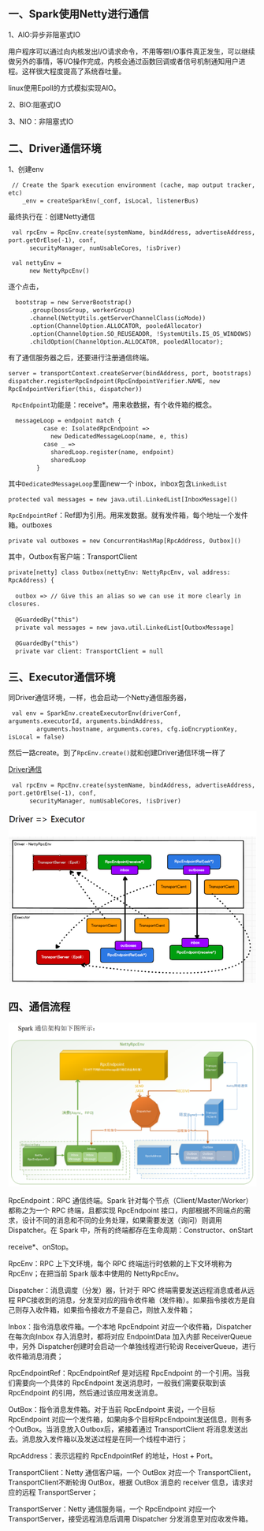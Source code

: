 ## 一、Spark使用Netty进行通信

1、AIO:异步非阻塞式IO

用户程序可以通过向内核发出I/O请求命令，不用等带I/O事件真正发生，可以继续做另外的事情，等I/O操作完成，内核会通过函数回调或者信号机制通知用户进程。这样很大程度提高了系统吞吐量。

linux使用Epoll的方式模拟实现AIO。

2、BIO:阻塞式IO

3、NIO：非阻塞式IO

## 二、Driver通信环境

1、创建env

```
 // Create the Spark execution environment (cache, map output tracker, etc)
    _env = createSparkEnv(_conf, isLocal, listenerBus)
```

最终执行在：<span name = "233">创建Netty通信</span>

```
 val rpcEnv = RpcEnv.create(systemName, bindAddress, advertiseAddress, port.getOrElse(-1), conf,
      securityManager, numUsableCores, !isDriver)
```

```
 val nettyEnv =
      new NettyRpcEnv()
```

逐个点击，

```
  bootstrap = new ServerBootstrap()
      .group(bossGroup, workerGroup)
      .channel(NettyUtils.getServerChannelClass(ioMode))
      .option(ChannelOption.ALLOCATOR, pooledAllocator)
      .option(ChannelOption.SO_REUSEADDR, !SystemUtils.IS_OS_WINDOWS)
      .childOption(ChannelOption.ALLOCATOR, pooledAllocator);
```

有了通信服务器之后，还要进行注册通信终端。

```
server = transportContext.createServer(bindAddress, port, bootstraps)
dispatcher.registerRpcEndpoint(RpcEndpointVerifier.NAME, new RpcEndpointVerifier(this, dispatcher))
```

` RpcEndpoint`功能是：receive*。用来收数据，有个收件箱的概念。

```
  messageLoop = endpoint match {
          case e: IsolatedRpcEndpoint =>
            new DedicatedMessageLoop(name, e, this)
          case _ =>
            sharedLoop.register(name, endpoint)
            sharedLoop
        }
```

其中`DedicatedMessageLoop`里面new一个 inbox，inbox包含`LinkedList`

```
protected val messages = new java.util.LinkedList[InboxMessage]()
```

`RpcEndpointRef`：Ref即为引用。用来发数据。就有发件箱，每个地址一个发件箱。outboxes

```
private val outboxes = new ConcurrentHashMap[RpcAddress, Outbox]()
```

其中，Outbox有客户端：TransportClient

```
private[netty] class Outbox(nettyEnv: NettyRpcEnv, val address: RpcAddress) {

  outbox => // Give this an alias so we can use it more clearly in closures.

  @GuardedBy("this")
  private val messages = new java.util.LinkedList[OutboxMessage]

  @GuardedBy("this")
  private var client: TransportClient = null
```



## 三、Executor通信环境

同Driver通信环境，一样，也会启动一个Netty通信服务器，

```
 val env = SparkEnv.createExecutorEnv(driverConf, arguments.executorId, arguments.bindAddress,
        arguments.hostname, arguments.cores, cfg.ioEncryptionKey, isLocal = false)
```

然后一路create。到了`RpcEnv.create()`就和创建Driver通信环境一样了

<a href="#233">Driver通信</a>

```
 val rpcEnv = RpcEnv.create(systemName, bindAddress, advertiseAddress, port.getOrElse(-1), conf,
      securityManager, numUsableCores, !isDriver)
```

![](image\通信.png)

## 四、通信流程

![](image\spark通信架构.png)

RpcEndpoint：RPC 通信终端。Spark 针对每个节点（Client/Master/Worker）都称之为一个 RPC 终端，且都实现 RpcEndpoint 接口，内部根据不同端点的需求，设计不同的消息和不同的业务处理，如果需要发送（询问）则调用 Dispatcher。在 Spark 中，所有的终端都存在生命周期：Constructor、onStart

receive*、onStop。

RpcEnv：RPC 上下文环境，每个 RPC 终端运行时依赖的上下文环境称为 RpcEnv；在把当前 Spark 版本中使用的 NettyRpcEnv。

Dispatcher：消息调度（分发）器，针对于 RPC 终端需要发送远程消息或者从远程 RPC接收到的消息，分发至对应的指令收件箱（发件箱）。如果指令接收方是自己则存入收件箱，如果指令接收方不是自己，则放入发件箱；

Inbox：指令消息收件箱。一个本地 RpcEndpoint 对应一个收件箱，Dispatcher 在每次向Inbox 存入消息时，都将对应 EndpointData 加入内部 ReceiverQueue 中，另外 Dispatcher创建时会启动一个单独线程进行轮询 ReceiverQueue，进行收件箱消息消费；

RpcEndpointRef：RpcEndpointRef 是对远程 RpcEndpoint 的一个引用。当我们需要向一个具体的 RpcEndpoint 发送消息时，一般我们需要获取到该 RpcEndpoint 的引用，然后通过该应用发送消息。

OutBox：指令消息发件箱。对于当前 RpcEndpoint 来说，一个目标 RpcEndpoint 对应一个发件箱，如果向多个目标RpcEndpoint发送信息，则有多个OutBox。当消息放入Outbox后，紧接着通过 TransportClient 将消息发送出去。消息放入发件箱以及发送过程是在同一个线程中进行；

RpcAddress：表示远程的 RpcEndpointRef 的地址，Host + Port。

TransportClient：Netty 通信客户端，一个 OutBox 对应一个 TransportClient，TransportClient不断轮询 OutBox，根据 OutBox 消息的 receiver 信息，请求对应的远程 TransportServer；

TransportServer：Netty 通信服务端，一个 RpcEndpoint 对应一个 TransportServer，接受远程消息后调用 Dispatcher 分发消息至对应收发件箱。